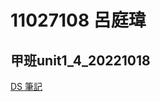 # 11027108 呂庭瑋

## 甲班unit1_4_20221018

[DS 筆記](https://drive.google.com/file/d/1osxHd1A6zzTYCwGAUJLljk0HMD0hz4Rf/view?usp=sharing)
